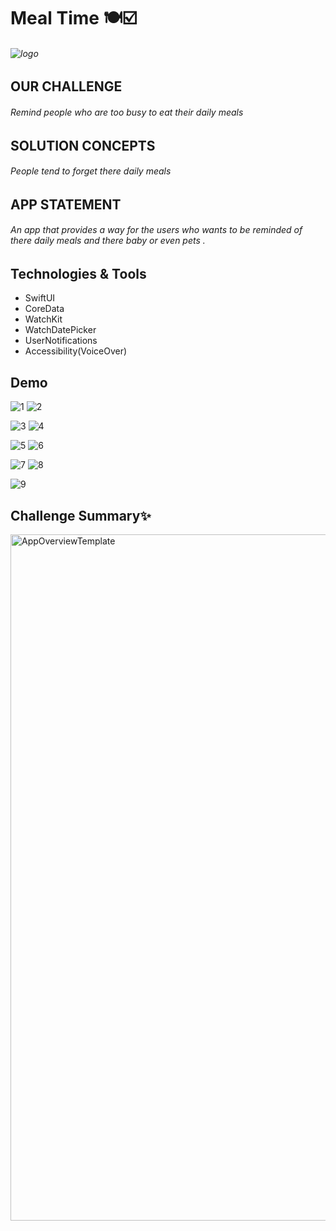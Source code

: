 # Meal Time 🍽️☑️


###### ![logo](https://user-images.githubusercontent.com/91431846/212021302-96e68e65-2184-4656-9127-4855e7ff351c.png)



## OUR CHALLENGE
###### Remind people who are too busy to eat their daily meals


## SOLUTION CONCEPTS
###### People tend to forget there daily meals


## APP STATEMENT
###### An app that provides a way for the users who wants to be reminded of there daily meals and there baby or even pets . 



## Technologies & Tools

* SwiftUI
* CoreData
* WatchKit
* WatchDatePicker
* UserNotifications
* Accessibility(VoiceOver)


## Demo


![1](https://user-images.githubusercontent.com/91431846/212028628-dab9c63d-d11a-45b4-b430-98948055ad17.jpg)
![2](https://user-images.githubusercontent.com/91431846/212029807-0e3bc9b9-6874-43c7-8926-b52ae4fbe0b7.jpg)

![3](https://user-images.githubusercontent.com/91431846/212029868-4463f6cb-c3b1-4e09-84df-c942338a5251.jpg)
![4](https://user-images.githubusercontent.com/91431846/212030170-35a2573f-4816-4279-9ea9-c1d34c907791.jpg)

![5](https://user-images.githubusercontent.com/91431846/212030346-aa557cae-565a-4a79-a1c5-d4036705a50d.jpg)
![6](https://user-images.githubusercontent.com/91431846/212030416-97db0955-ecb2-4722-9467-69537fe9046f.jpg)

![7](https://user-images.githubusercontent.com/91431846/212030494-a896f626-7c86-4360-8279-37abe7220c2b.jpg)
![8](https://user-images.githubusercontent.com/91431846/212030546-3c53dc64-33ef-406d-8bca-0a64965b9e11.jpg)


![9](https://user-images.githubusercontent.com/91431846/212030588-facdf39e-5aba-44bb-a452-d129e6821c43.jpg)


## Challenge Summary✨

<img width="1098" alt="AppOverviewTemplate" src="https://user-images.githubusercontent.com/91431846/212069864-f3c2ed82-6518-44f9-85bd-5f6dd30684b0.png">






